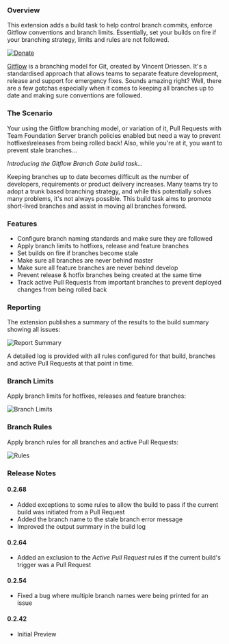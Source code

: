 ### Overview

This extension adds a build task to help control branch commits, enforce Gitflow conventions and branch limits. Essentially, set your builds on fire if your branching strategy, limits and rules are not followed.

[![Donate](https://raw.githubusercontent.com/kerwinc/VSTSTasks/master/Tasks/GitflowBranchGate/images/donate.png)](https://www.paypal.me/kerwincarpede)

[Gitflow](http://nvie.com/posts/a-successful-git-branching-model/) is a branching model for Git, created by Vincent Driessen. It's a standardised approach that allows teams to separate feature development, release and support for emergency fixes. Sounds amazing right? Well, there are a few gotchas especially when it comes to keeping all branches up to date and making sure conventions are followed.

### The Scenario

Your using the Gitflow branching model, or variation of it, Pull Requests with Team Foundation Server branch policies enabled but need a way to prevent hotfixes\releases from being rolled back! Also, while you're at it, you want to prevent stale branches...

*Introducing the Gitflow Branch Gate build task...*

Keeping branches up to date becomes difficult as the number of developers, requirements or product delivery increases. Many teams try to adopt a trunk based branching strategy, and while this potentially solves many problems, it's not always possible. This build task aims to promote short-lived branches and assist in moving all branches forward.

### Features
- Configure branch naming standards and make sure they are followed
- Apply branch limits to hotfixes, release and feature branches
- Set builds on fire if branches become stale
- Make sure all branches are never behind master
- Make sure all feature branches are never behind develop
- Prevent release & hotfix branches being created at the same time
- Track active Pull Requests from important branches to prevent deployed changes from being rolled back

### Reporting

The extension publishes a summary of the results to the build summary showing all issues:

<img src="https://raw.githubusercontent.com/kerwinc/VSTSTasks/master/Tasks/GitflowBranchGate/images/report-summary-2.png" alt="Report Summary"/>

A detailed log is provided with all rules configured for that build, branches and active Pull Requests at that point in time.

### Branch Limits

Apply branch limits for hotfixes, releases and feature branches:

<img src="https://raw.githubusercontent.com/kerwinc/VSTSTasks/master/Tasks/GitflowBranchGate/images/Limits.png" alt="Branch Limits" style=""/>

### Branch Rules

Apply branch rules for all branches and active Pull Requests:

<img src="https://raw.githubusercontent.com/kerwinc/VSTSTasks/master/Tasks/GitflowBranchGate/images/Rules.png" alt="Rules" style=""/>

### Release Notes

#### 0.2.68
- Added exceptions to some rules to allow the build to pass if the current build was initiated from a Pull Request
- Added the branch name to the stale branch error message
- Improved the output summary in the build log

#### 0.2.64
- Added an exclusion to the *Active Pull Request* rules if the current build's trigger was a Pull Request

#### 0.2.54
- Fixed a bug where multiple branch names were being printed for an issue

#### 0.2.42
- Initial Preview